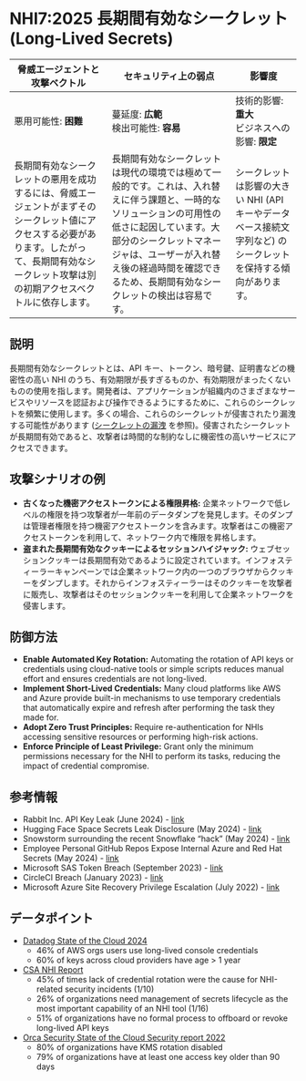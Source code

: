 # NHI7:2025 長期間有効なシークレット (Long-Lived Secrets)

| 脅威エージェントと攻撃ベクトル | セキュリティ上の弱点                     | 影響度                                             |
|--------------------------------|------------------------------------------|----------------------------------------------------|
| 悪用可能性: **困難**           | 蔓延度: **広範**<br>検出可能性: **容易** | 技術的影響: **重大**<br>ビジネスへの影響: **限定** |
| 長期間有効なシークレットの悪用を成功するには、脅威エージェントがまずそのシークレット値にアクセスする必要があります。したがって、長期間有効なシークレット攻撃は別の初期アクセスベクトルに依存します。 | 長期間有効なシークレットは現代の環境では極めて一般的です。これは、入れ替えに伴う課題と、一時的なソリューションの可用性の低さに起因しています。大部分のシークレットマネージャは、ユーザーが入れ替え後の経過時間を確認できるため、長期間有効なシークレットの検出は容易です。 | シークレットは影響の大きい NHI (API キーやデータベース接続文字列など) のシークレットを保持する傾向があります。 |


## 説明

長期間有効なシークレットとは、API キー、トークン、暗号鍵、証明書などの機密性の高い NHI のうち、有効期限が長すぎるものか、有効期限がまったくないものの使用を指します。開発者は、アプリケーションが組織内のさまざまなサービスやリソースを認証および操作できるようにするために、これらのシークレットを頻繁に使用します。多くの場合、これらのシークレットが侵害されたり漏洩する可能性があります ([シークレットの漏洩](2-secret-leakage.md) を参照)。侵害されたシークレットが長期間有効であると、攻撃者は時間的な制約なしに機密性の高いサービスにアクセスできます。

## 攻撃シナリオの例

* **古くなった機密アクセストークンによる権限昇格:** 企業ネットワークで低レベルの権限を持つ攻撃者が一年前のデータダンプを発見します。そのダンプは管理者権限を持つ機密アクセストークンを含みます。攻撃者はこの機密アクセストークンを利用して、ネットワーク内で権限を昇格します。
* **盗まれた長期間有効なクッキーによるセッションハイジャック:** ウェブセッションクッキーは長期間有効であるように設定されています。インフォスティーラーキャンペーンでは企業ネットワーク内の一つのブラウザからクッキーをダンプします。それからインフォスティーラーはそのクッキーを攻撃者に販売し、攻撃者はそのセッションクッキーを利用して企業ネットワークを侵害します。

## 防御方法

* **Enable Automated Key Rotation:** Automating the rotation of API keys or credentials using cloud-native tools or simple scripts reduces manual effort and ensures credentials are not long-lived.
* **Implement Short-Lived Credentials:** Many cloud platforms like AWS and Azure provide built-in mechanisms to use temporary credentials that automatically expire and refresh after performing the task they made for. 
* **Adopt Zero Trust Principles:** Require re-authentication for NHIs accessing sensitive resources or performing high-risk actions.
* **Enforce Principle of Least Privilege:** Grant only the minimum permissions necessary for the NHI to perform its tasks, reducing the impact of credential compromise.

## 参考情報
* Rabbit Inc. API Key Leak (June 2024) - [link](https://www.doppler.com/blog/updated-data-breaches-caused-by-leaks-in-2024)
* Hugging Face Space Secrets Leak Disclosure (May 2024) - [link](https://huggingface.co/blog/space-secrets-disclosure)
* Snowstorm surrounding the recent Snowflake “hack” (May 2024) - [link](https://medium.com/@ronilichtman/snowstorm-surrounding-the-recent-snowflake-hack-ab7e51e0c5be)
* Employee Personal GitHub Repos Expose Internal Azure and Red Hat Secrets (May 2024) - [link](https://www.aquasec.com/blog/github-repos-expose-azure-and-red-hat-secrets/)
* Microsoft SAS Token Breach (September 2023) - [link](https://www.wiz.io/blog/38-terabytes-of-private-data-accidentally-exposed-by-microsoft-ai-researchers)
* CircleCI Breach (January 2023) - [link](https://circleci.com/blog/jan-4-2023-incident-report/)
* Microsoft Azure Site Recovery Privilege Escalation (July 2022) - [link](https://www.tenable.com/security/research/tra-2022-26)


## データポイント
* [Datadog State of the Cloud 2024](https://www.datadoghq.com/state-of-cloud-security/)
    * 46% of AWS orgs users use long-lived console credentials
    * 60% of keys across cloud providers have age > 1 year
* [CSA NHI Report](hhttps://cloudsecurityalliance.org/artifacts/state-of-non-human-identity-security-survey-report) 
    * 45% of times lack of credential rotation were the cause for NHI-related security incidents (1/10)
    * 26% of organizations need management of secrets lifecycle as the most important capability of an NHI tool (1/16)
    * 51% of organizations have no formal process to offboard or revoke long-lived API keys
* [Orca Security State of the Cloud Security report 2022](https://orca.security/wp-content/uploads/2022/09/2022-State-of-Public-Cloud-Security-Report.pdf)
    * 80% of organizations have KMS rotation disabled
    * 79% of organizations have at least one access key older than 90 days
